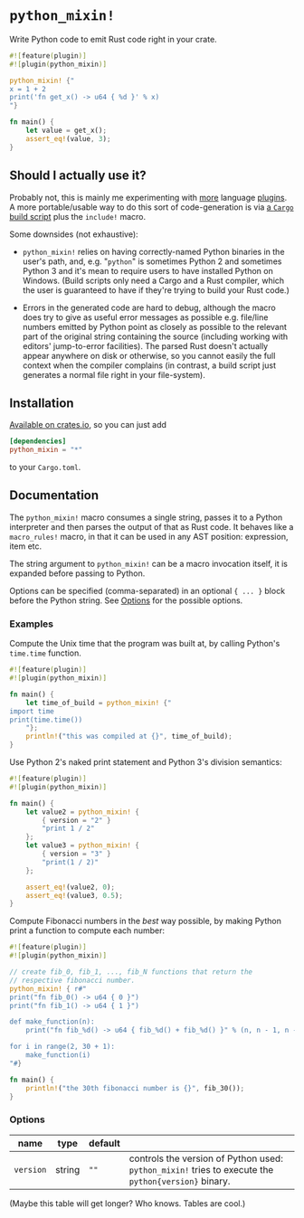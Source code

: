 # `python_mixin!`

Write Python code to emit Rust code right in your crate.

```rust
#![feature(plugin)]
#![plugin(python_mixin)]

python_mixin! {"
x = 1 + 2
print('fn get_x() -> u64 { %d }' % x)
"}

fn main() {
    let value = get_x();
    assert_eq!(value, 3);
}
```

## Should I actually use it?

Probably not, this is mainly me experimenting with
[more](https://github.com/huonw/brainfuck_macros) language
[plugins](https://github.com/huonw/fractran_macros). A more
portable/usable way to do this sort of code-generation is via
[a `Cargo` build script](http://doc.crates.io/build-script.html) plus
the `include!` macro.

Some downsides (not exhaustive):

- `python_mixin!` relies on having correctly-named Python binaries in
  the user's path, and, e.g. "`python`" is sometimes Python 2 and
  sometimes Python 3 and it's mean to require users to have installed
  Python on Windows. (Build scripts only need a Cargo and a Rust
  compiler, which the user is guaranteed to have if they're trying to
  build your Rust code.)

- Errors in the generated code are hard to debug, although the macro
  does try to give as useful error messages as possible e.g. file/line
  numbers emitted by Python point as closely as possible to the
  relevant part of the original string containing the source
  (including working with editors' jump-to-error facilities). The
  parsed Rust doesn't actually appear anywhere on disk or otherwise,
  so you cannot easily the full context when the compiler complains
  (in contrast, a build script just generates a normal file right in
  your file-system).

## Installation

[Available on crates.io](https://crates.io/crates/python_mixin), so
you can just add

```toml
[dependencies]
python_mixin = "*"
```

to your `Cargo.toml`.

## Documentation

The `python_mixin!` macro consumes a single string, passes it to a
Python interpreter and then parses the output of that as Rust code. It
behaves like a `macro_rules!` macro, in that it can be used in any AST
position: expression, item etc.

The string argument to `python_mixin!` can be a macro invocation
itself, it is expanded before passing to Python.

Options can be specified (comma-separated) in an optional `{ ... }`
block before the Python string. See [Options](#options) for the
possible options.

### Examples

Compute the Unix time that the program was built at, by calling
Python's `time.time` function.

```rust
#![feature(plugin)]
#![plugin(python_mixin)]

fn main() {
    let time_of_build = python_mixin! {"
import time
print(time.time())
    "};
    println!("this was compiled at {}", time_of_build);
}
```

Use Python 2's naked print statement and Python 3's division
semantics:

```rust
#![feature(plugin)]
#![plugin(python_mixin)]

fn main() {
    let value2 = python_mixin! {
        { version = "2" }
        "print 1 / 2"
    };
    let value3 = python_mixin! {
        { version = "3" }
        "print(1 / 2)"
    };

    assert_eq!(value2, 0);
    assert_eq!(value3, 0.5);
}
```

Compute Fibonacci numbers in the *best* way possible, by making Python
print a function to compute each number:

```rust
#![feature(plugin)]
#![plugin(python_mixin)]

// create fib_0, fib_1, ..., fib_N functions that return the
// respective fibonacci number.
python_mixin! { r#"
print("fn fib_0() -> u64 { 0 }")
print("fn fib_1() -> u64 { 1 }")

def make_function(n):
    print("fn fib_%d() -> u64 { fib_%d() + fib_%d() }" % (n, n - 1, n - 2))

for i in range(2, 30 + 1):
    make_function(i)
"#}

fn main() {
    println!("the 30th fibonacci number is {}", fib_30());
}
```

### Options

| name      | type   | default |     |
|-----------|--------|---------|-----|
| `version` | string | `""`   | controls the version of Python used: `python_mixin!` tries to execute the `python{version}` binary. |

(Maybe this table will get longer? Who knows. Tables are cool.)
